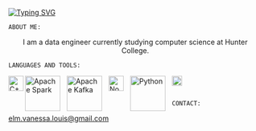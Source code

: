 

<a href="https://git.io/typing-svg"><img src="https://readme-typing-svg.demolab.com?font=Fira+Code&pause=1000&color=98ABF7&center=true&vCenter=true&width=800&lines=Hello+World!;I'm+Vanessa+Louis" alt="Typing SVG" /></a>

``ABOUT ME:``
<p align="center">
I am a data engineer currently studying computer science at Hunter College. 

</p>

``LANGUAGES AND TOOLS:``

<img align="left" alt="C++" width="30px" src="https://upload.wikimedia.org/wikipedia/commons/thumb/1/18/ISO_C%2B%2B_Logo.svg/612px-ISO_C%2B%2B_Logo.svg.png?20170928190710"/>

<img align="left" alt="Apache Spark" width="70px" src="https://miro.medium.com/v2/resize:fit:602/1*qRqdsv0-i9Jj1_BcYIbjLQ.png" style="padding-right:10px;"/>

<img align="left" alt="Apache Kafka" width="70px" src="https://dimosr.github.io/assets/img/posts/kafka_logo.png" style="padding-right:10px;"/>

<img align="left" alt="NodeJS" width="30px" src="https://camo.githubusercontent.com/900baefb89e187c8b32cdbb3b440d1502fe8f30a1a335cc5dc5868af0142f8b1/68747470733a2f2f63646e2e6a7364656c6976722e6e65742f67682f64657669636f6e732f64657669636f6e2f69636f6e732f6e6f64656a732f6e6f64656a732d6f726967696e616c2e737667" style="padding-right:10px;"/>

<img align="left" alt="Python" width="70px" src="https://cdn.freebiesupply.com/logos/large/2x/python-5-logo-png-transparent.png" style="padding-right:10px;"/>

<img align="left" alt="Figma" width="20px" src="https://upload.wikimedia.org/wikipedia/commons/3/33/Figma-logo.svg" style="padding-right:10px;"/>

<br></br>

``CONTACT:``

<p></p>

<elm.vanessa.louis@gmail.com>

<!--
**vanessanyc/VanessaNYC** is a ✨ _special_ ✨ repository because its `README.md` (this file) appears on your GitHub profile.

Here are some ideas to get you started:

- 🔭 I’m currently working on ...
- 🌱 I’m currently learning ...
- 👯 I’m looking to collaborate on ...
- 🤔 I’m looking for help with ...
- 💬 Ask me about ...
- 📫 How to reach me: ...
- 😄 Pronouns: ...
- ⚡ Fun fact: ...
-->
